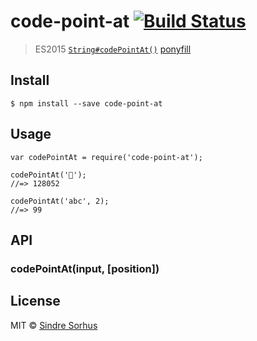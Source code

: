 code-point-at [![Build Status](https://travis-ci.org/sindresorhus/code-point-at.svg?branch=master)](https://travis-ci.org/sindresorhus/code-point-at)
=====================================================================================================================================================

> ES2015 [`String#codePointAt()`](https://developer.mozilla.org/en-US/docs/Web/JavaScript/Reference/Global_Objects/String/codePointAt) [ponyfill](https://ponyfill.com)

Install
-------

    $ npm install --save code-point-at

Usage
-----

    var codePointAt = require('code-point-at');

    codePointAt('🐴');
    //=> 128052

    codePointAt('abc', 2);
    //=> 99

API
---

### codePointAt(input, \[position\])

License
-------

MIT © [Sindre Sorhus](https://sindresorhus.com)

